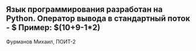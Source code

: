 Язык программирования разработан на Python.
Оператор вывода в стандартный поток - $ 
Пример: $(10+9-1*2)
------
Фурманов Михаил, ПОИТ-2
